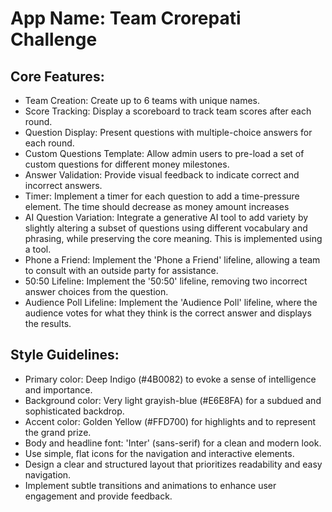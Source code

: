 # **App Name**: Team Crorepati Challenge

## Core Features:

- Team Creation: Create up to 6 teams with unique names.
- Score Tracking: Display a scoreboard to track team scores after each round.
- Question Display: Present questions with multiple-choice answers for each round.
- Custom Questions Template: Allow admin users to pre-load a set of custom questions for different money milestones.
- Answer Validation: Provide visual feedback to indicate correct and incorrect answers.
- Timer: Implement a timer for each question to add a time-pressure element. The time should decrease as money amount increases
- AI Question Variation: Integrate a generative AI tool to add variety by slightly altering a subset of questions using different vocabulary and phrasing, while preserving the core meaning. This is implemented using a tool.
- Phone a Friend: Implement the 'Phone a Friend' lifeline, allowing a team to consult with an outside party for assistance.
- 50:50 Lifeline: Implement the '50:50' lifeline, removing two incorrect answer choices from the question.
- Audience Poll Lifeline: Implement the 'Audience Poll' lifeline, where the audience votes for what they think is the correct answer and displays the results.

## Style Guidelines:

- Primary color: Deep Indigo (#4B0082) to evoke a sense of intelligence and importance.
- Background color: Very light grayish-blue (#E6E8FA) for a subdued and sophisticated backdrop.
- Accent color: Golden Yellow (#FFD700) for highlights and to represent the grand prize.
- Body and headline font: 'Inter' (sans-serif) for a clean and modern look.
- Use simple, flat icons for the navigation and interactive elements.
- Design a clear and structured layout that prioritizes readability and easy navigation.
- Implement subtle transitions and animations to enhance user engagement and provide feedback.